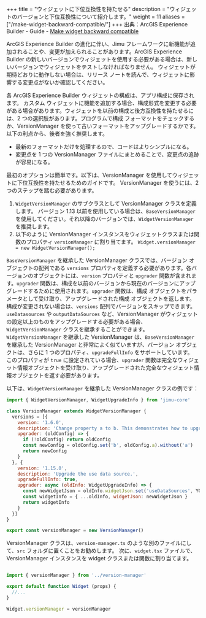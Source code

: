 +++
title = "ウィジェットに下位互換性を持たせる"
description = "ウィジェットのバージョンと下位互換性について紹介します。"
weight = 11
aliases = ["/make-widget-backward-compatible/"]
+++
出典：ArcGIS Experience Builder - Guide - [Make widget backward compatible](https://developers.arcgis.com/experience-builder/guide/make-widgets-backward-compatible/)

ArcGIS Experience Builder の進化に伴い、Jimu フレームワークに新機能が追加されることや、変更が加えられることがあります。ArcGIS Experience Builder の新しいバージョンでウィジェットを使用する必要がある場合は、新しいバージョンでウィジェットをテストしなければなりません。 ウィジェットが期待どおりに動作しない場合は、リリース ノートを読んで、ウィジェットに影響する変更点がないか確認してください。

各 ArcGIS Experience Builder ウィジェットの構成は、アプリ構成に保存されます。 カスタム ウィジェットに機能を追加する場合、構成形式を変更する必要がある場合があります。ウィジェットを以前の構成と後方互換性を持たせるには、2 つの選択肢があります。プログラムで構成 フォーマットをチェックするか、VersionManager を使って古いフォーマットをアップグレードするかです。 以下の利点から、後者を強く推奨します。
- 最新のフォーマットだけを処理するので、コードはよりシンプルになる。
- 変更点を 1 つの VersionManager ファイルにまとめることで、変更点の追跡が容易になる。

最初のオプションは簡単です。以下は、VersionManager を使用してウィジェットに下位互換性を持たせるためのガイドです。
VersionManager を使うには、2 つのステップを踏む必要があります。 

1. `WidgetVersionManager` のサブクラスとして VersionManager クラスを定義します。 バージョン 1.13 以前を使用している場合は、`BaseVersionManager`を使用してください。それ以降のバージョンでは、`WidgetVersionManager` を推奨します。
2. 以下のように VersionManager インスタンスをウィジェットクラスまたは関数のプロパティ `versionManager` に割り当てます。
`Widget.versionManager = new WidgetVersionManager();`

`BaseVersionManager` を継承した VersionManager クラスでは、バージョン オブジェクトの配列である `versions` プロパティを定義する必要があります。各バージョンのオブジェクトには、`version` プロパティと `upgrader` 関数が含まれます。`upgrader` 関数は、構成を以前のバージョンから現在のバージョンにアップグレードするために使用されます。`upgrader` 関数は、構成 オブジェクトをパラメータとして受け取り、アップグレードされた構成 オブジェクトを返します。構成が変更されない場合は、`versions` 配列でバージョンをスキップできます。`useDatasources` や `outputDataSources` など、VersionManager がウィジェットの設定以上のものをアップグレードする必要がある場合、`WidgetVersionManager` クラスを継承することができます。`WidgetVersionManager` を継承した VersionManager は、`BaseVersionManager` を継承した VersionManager と非常によく似ていますが、バージョン オブジェクトは、さらに 1 つのプロパティ、`upgradeFullInfo` をサポートしています。 このプロパティが `true` に設定されている場合、`upgrader` 関数は完全なウィジェット情報オブジェクトを受け取り、アップグレードされた完全なウィジェット情報オブジェクトを返す必要があります。

以下は、`WidgetVersionManager` を継承した VersionManager クラスの例です：

``` JavaScript
import { WidgetVersionManager, WidgetUpgradeInfo } from 'jimu-core'

class VersionManager extends WidgetVersionManager {
  versions = [{
    version: '1.6.0',
    description: 'Change property a to b. This demonstrates how to upgrade the widget config',
    upgrader: (oldConfig) => {
      if (!oldConfig) return oldConfig
      const newConfig = oldConfig.set('b', oldConfig.a).without('a')
      return newConfig
    }
  }, {
    version: '1.15.0',
    description: 'Upgrade the use data source.',
    upgradeFullInfo: true,
    upgrader: async (oldInfo: WidgetUpgradeInfo) => {
      const newWidgetJson = oldInfo.widgetJson.set('useDataSources', YOUR_NEW_USE_DATA_SOURCES)
      const widgetInfo = { ...oldInfo, widgetJson: newWidgetJson }
      return widgetInfo
    }
  }]
}

export const versionManager = new VersionManager()

```

VersionManager クラスは、`version-manager.ts` のような別のファイルにして、`src` フォルダに置くことをお勧めします。 次に、`widget.tsx` ファイルで、VersionManager インスタンスを widget クラスまたは関数に割り当てます。

``` JavaScript

import { versionManager } from '../version-manager'

export default function Widget (props) {
  //...
}

Widget.versionManager = versionManager
```
















































